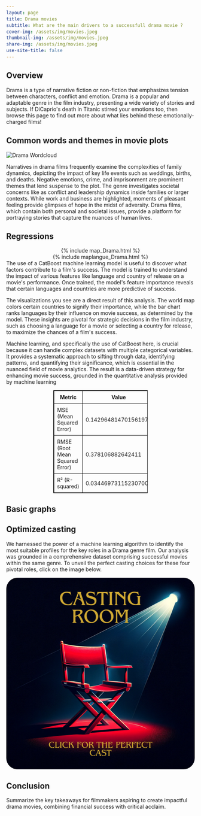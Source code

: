 ```yaml
---
layout: page
title: Drama movies
subtitle: What are the main drivers to a successfull drama movie ? 
cover-img: /assets/img/movies.jpeg
thumbnail-img: /assets/img/movies.jpeg
share-img: /assets/img/movies.jpeg
use-site-title: false
---
```

  

## Overview
Drama is a type of narrative fiction or non-fiction that emphasizes tension between characters, conflict and emotion. Drama is a popular and adaptable genre in the film industry, presenting a wide variety of stories and subjects. If DiCaprio's death in Titanic stirred your emotions too, then browse this page to find out more about what lies behind these emotionally-charged films!


## Common words and themes in movie plots
![Drama Wordcloud](/assets/img/wordclouds/empath/Drama_wordcloud.png)

Narratives in drama films frequently examine the complexities of family dynamics, depicting the impact of key life events such as weddings, births, and deaths. Negative emotions, crime, and imprisonment are prominent themes that lend suspense to the plot. The genre investigates societal concerns like as conflict and leadership dynamics inside families or larger contexts. While work and business are highlighted, moments of pleasant feeling provide glimpses of hope in the midst of adversity. Drama films, which contain both personal and societal issues, provide a platform for portraying stories that capture the nuances of human lives.


## Regressions
<div style="width: 100%;display: flex; justify-content: center;">
  {% include map_Drama.html %}
</div>

<div style="width: 100%;display: flex; justify-content: center;">
  {% include maplangue_Drama.html %}
</div>
The use of a CatBoost machine learning model is useful to discover what factors contribute to a film's success. The model is trained to understand the impact of various features like language and country of release on a movie's performance. Once trained, the model's feature importance reveals that certain languages and countries are more predictive of success.

The visualizations you see are a direct result of this analysis. The world map colors certain countries to signify their importance, while the bar chart ranks languages by their influence on movie success, as determined by the model. These insights are pivotal for strategic decisions in the film industry, such as choosing a language for a movie or selecting a country for release, to maximize the chances of a film's success.

Machine learning, and specifically the use of CatBoost here, is crucial because it can handle complex datasets with multiple categorical variables. It provides a systematic approach to sifting through data, identifying patterns, and quantifying their significance, which is essential in the nuanced field of movie analytics. The result is a data-driven strategy for enhancing movie success, grounded in the quantitative analysis provided by machine learning

<div style="margin:auto; width:50%;">
    <table style="width:100%; border: 1px solid black; border-collapse: collapse;">
        <tr style="border: 1px solid black;">
            <th style="border: 1px solid black; padding: 8px;">Metric</th>
            <th style="border: 1px solid black; padding: 8px;">Value</th>
        </tr>
        <tr style="border: 1px solid black;">
            <td style="border: 1px solid black; padding: 8px;">MSE (Mean Squared Error)</td>
            <td style="border: 1px solid black; padding: 8px;">0.14296481470156197</td>
        </tr>
        <tr style="border: 1px solid black;">
            <td style="border: 1px solid black; padding: 8px;">RMSE (Root Mean Squared Error)</td>
            <td style="border: 1px solid black; padding: 8px;">0.378106882642411</td>
        </tr>
        <tr style="border: 1px solid black;">
            <td style="border: 1px solid black; padding: 8px;">R² (R-squared)</td>
            <td style="border: 1px solid black; padding: 8px;">0.034469731152307004</td>
        </tr>
    </table>
</div>

## Basic graphs

## Optimized casting

We harnessed the power of a machine learning algorithm to identify the most suitable profiles for the key roles in a Drama genre film. Our analysis was grounded in a comprehensive dataset comprising successful movies within the same genre. To unveil the perfect casting choices for these four pivotal roles, click on the image below.

<div style="width: 100%;display: flex; justify-content: center;">
  <a href="/cast.html"><img src="/assets/img/casting.png" alt="cast" style="width:512px;height:512px;border-radius: 30px;"></a>
</div>



## Conclusion
Summarize the key takeaways for filmmakers aspiring to create impactful drama movies, combining financial success with critical acclaim.
    
  